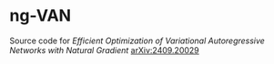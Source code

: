 # ng-VAN

Source code for *Efficient Optimization of Variational Autoregressive Networks with Natural Gradient* [arXiv:2409.20029](https://arxiv.org/abs/2409.20029)

